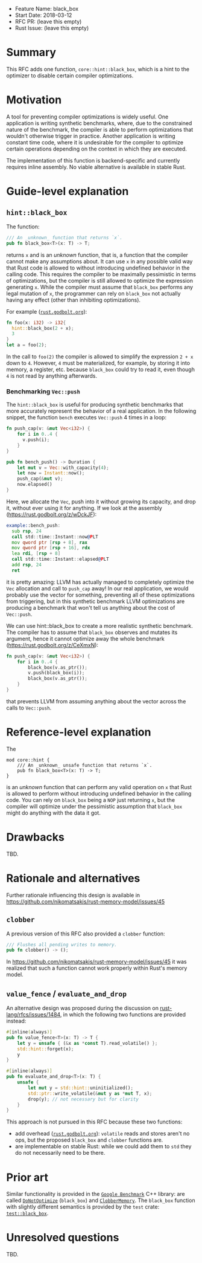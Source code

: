 - Feature Name: black_box
- Start Date: 2018-03-12
- RFC PR: (leave this empty)
- Rust Issue: (leave this empty)

# Summary
[summary]: #summary

This RFC adds one function, `core::hint::black_box`, which is a hint to the
optimizer to disable certain compiler optimizations. 

# Motivation
[motivation]: #motivation

A tool for preventing compiler optimizations is widely useful. One application
is writing synthetic benchmarks, where, due to the constrained nature of the
benchmark, the compiler is able to perform optimizations that wouldn't otherwise
trigger in practice. Another application is writing constant time code, where it
is undesirable for the compiler to optimize certain operations depending on the
context in which they are executed.

The implementation of this function is backend-specific and currently requires
inline assembly. No viable alternative is available in stable Rust.

# Guide-level explanation
[guide-level-explanation]: #guide-level-explanation


## `hint::black_box`

The function:

```rust
/// An _unknown_ function that returns `x`.
pub fn black_box<T>(x: T) -> T;
```

returns `x` and is an _unknown_ function, that is, a function that the compiler
cannot make any assumptions about. It can use `x` in any possible valid way that
Rust code is allowed to without introducing undefined behavior in the calling
code. This requires the compiler to be maximally pessimistic in terms of
optimizations, but the compiler is still allowed to optimize the expression
generating `x`. While the compiler must assume that `black_box` performs any
legal mutation of `x`, the programmer can rely on `black_box` not actually
having any effect (other than inhibiting optimizations).

For example ([`rust.godbolt.org`](https://godbolt.org/g/YP2GCJ)):

```rust
fn foo(x: i32) -> i32{ 
  hint::black_box(2 + x);
  3
}
let a = foo(2);
```

In the call to `foo(2)` the compiler is allowed to simplify the expression `2 +
x` down to `4`. However, `4` must be materialized, for example, by storing it
into memory, a register, etc. because `black_box` could try to read it, even
though `4` is not read by anything afterwards.

### Benchmarking `Vec::push`

The `hint::black_box` is useful for producing synthetic benchmarks that more
accurately represent the behavior of a real application. In the following
snippet, the function `bench` executes `Vec::push` 4 times in a loop:

```rust
fn push_cap(v: &mut Vec<i32>) {
    for i in 0..4 {
      v.push(i);
    }
}

pub fn bench_push() -> Duration { 
    let mut v = Vec::with_capacity(4);
    let now = Instant::now();
    push_cap(&mut v);
    now.elapsed()
}
```

Here, we allocate the `Vec`, push into it without growing its capacity, and drop
it, without ever using it for anything. If we look at the assembly
(https://rust.godbolt.org/z/wDckJF):


```asm
example::bench_push:
  sub rsp, 24
  call std::time::Instant::now@PLT
  mov qword ptr [rsp + 8], rax
  mov qword ptr [rsp + 16], rdx
  lea rdi, [rsp + 8]
  call std::time::Instant::elapsed@PLT
  add rsp, 24
  ret
```

it is pretty amazing: LLVM has actually managed to completely optimize the `Vec`
allocation and call to `push_cap` away! In our real application, we would
probably use the vector for something, preventing all of these optimizations
from triggering, but in this synthetic benchmark LLVM optimizations are
producing a benchmark that won't tell us anything about the cost of `Vec::push`.

We can use hint::black_box to create a more realistic synthetic benchmark. The
compiler has to assume that `black_box` observes and mutates its argument, hence
it cannot optimize away the whole benchmark (https://rust.godbolt.org/z/CeXmxN):

```rust
fn push_cap(v: &mut Vec<i32>) {
    for i in 0..4 {
        black_box(v.as_ptr());
        v.push(black_box(i));
        black_box(v.as_ptr());
    }
}
```

that prevents LLVM from assuming anything about the vector across the calls to
`Vec::push`.

# Reference-level explanation
[reference-level-explanation]: #reference-level-explanation

The 

```
mod core::hint {
    /// An _unknown_ unsafe function that returns `x`.
    pub fn black_box<T>(x: T) -> T;
}
```

is an _unknown_ function that can perform any valid operation on `x` that Rust
is allowed to perform without introducing undefined behavior in the calling
code. You can rely on `black_box` being a `NOP` just returning `x`, but the
compiler will optimize under the pessimistic assumption that `black_box` might
do anything with the data it got.

# Drawbacks
[drawbacks]: #drawbacks

TBD.

# Rationale and alternatives
[alternatives]: #alternatives

Further rationale influencing this design is available in
https://github.com/nikomatsakis/rust-memory-model/issues/45

## `clobber`

A previous version of this RFC also provided a `clobber` function:

```rust
/// Flushes all pending writes to memory. 
pub fn clobber() -> ();
```

In https://github.com/nikomatsakis/rust-memory-model/issues/45 it was realized
that such a function cannot work properly within Rust's memory model.

## `value_fence` / `evaluate_and_drop`

An alternative design was proposed during the discussion on
[rust-lang/rfcs/issues/1484](https://github.com/rust-lang/rfcs/issues/1484), in
which the following two functions are provided instead:

```rust
#[inline(always)]
pub fn value_fence<T>(x: T) -> T {
    let y = unsafe { (&x as *const T).read_volatile() };
    std::hint::forget(x);
    y
}

#[inline(always)]
pub fn evaluate_and_drop<T>(x: T) {
    unsafe {
        let mut y = std::hint::uninitialized();
        std::ptr::write_volatile(&mut y as *mut T, x);
        drop(y); // not necessary but for clarity
    }
}
```

This approach is not pursued in this RFC because these two functions:

* add overhead ([`rust.godbolt.org`](https://godbolt.org/g/aCpPfg)): `volatile`
  reads and stores aren't no ops, but the proposed `black_box` and `clobber`
  functions are.
* are implementable on stable Rust: while we could add them to `std` they do not
  necessarily need to be there.

# Prior art
[prior-art]: #prior-art

Similar functionality is provided in the [`Google
Benchmark`](https://github.com/google/benchmark) C++ library: are called
[`DoNotOptimize`](https://github.com/google/benchmark/blob/61497236ddc0d797a47ef612831fb6ab34dc5c9d/include/benchmark/benchmark.h#L306)
(`black_box`) and
[`ClobberMemory`](https://github.com/google/benchmark/blob/61497236ddc0d797a47ef612831fb6ab34dc5c9d/include/benchmark/benchmark.h#L317).
The `black_box` function with slightly different semantics is provided by the
`test` crate:
[`test::black_box`](https://github.com/rust-lang/rust/blob/master/src/libtest/lib.rs#L1551).

# Unresolved questions
[unresolved]: #unresolved-questions

TBD.
